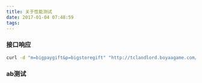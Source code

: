```yaml
---
title: 关于性能测试
date: 2017-01-04 07:48:59
tags:
---
```


### 接口响应

```bash
curl -d "m=bigpaygift&p=bigstoregift" "http://tclandlord.boyaagame.com/landlord_facebookth/application/api.php" -w %{time_total}"\n"
```

### ab测试
